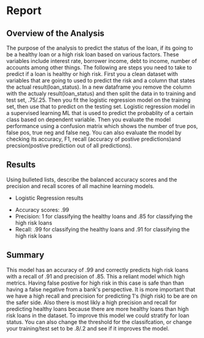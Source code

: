 # Report

## Overview of the Analysis
The purpose of the analysis to predict the status of the loan, if its going to be a healthy loan or a high risk loan based on various factors. These variables include interest rate, borrower income, debt to income, number of accounts among other things. The following are steps you need to take to predict if a loan is healthy or high risk. First you a clean dataset with variables that are going to used to predict the risk and a column that states the actual result(loan_status). In a new dataframe you remove the column with the actualy result(loan_status) and then split the data in to training and test set, .75/.25. Then you fit the logistic regression model on the training set, then use that to predict on the testing set. Logistic regression model in a supervised learning ML that is used to predict the probablity of a certain class based on dependent variable. Then you evaluate the model performance using a confusion matrix which shows the number of true pos, false pos, true neg and false neg. You can also evaluate the model by checking its accuracy, F1, recall (accuracy of postive predictions)and precsion(postive prediction out of all predictions). 


## Results

Using bulleted lists, describe the balanced accuracy scores and the precision and recall scores of all machine learning models.

* Logistic Regression results 
- Accuracy scores: .99
- Precision: 1 for classifying the healthy loans and .85 for classifying the high risk loans 
- Recall: .99 for classifying the healthy loans and .91 for classifying the high risk loans  


## Summary
This model has an accuracy of .99 and correctly predicts high risk loans with a recall of .91 and precision of .85. This a reliant model which high metrics. Having false postive for high risk in this case is safe than than having a false negative from a bank's perspective. It is more important that we have a high recall and precision for predicting 1's (high risk) to be are on the safer side.  Also there is most likly a high precision and recall for predicting healthy loans because there are more healthy loans than high risk loans in the dataset. To improve this model we could stratify for loan status. You can also change the threshold for the classifcation, or change your training/test set to be .8/.2 and see if it improves the model.
